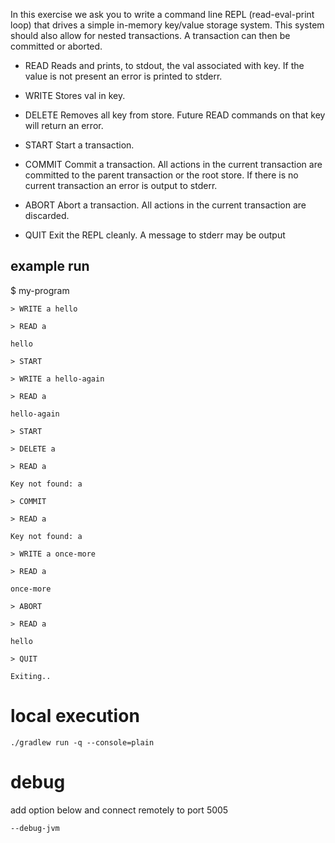 In this exercise we ask you to write a command line REPL (read-eval-print loop) that drives a simple in-memory key/value
storage system. This system should also allow for nested transactions. A transaction can then be committed or aborted.

- READ <key> Reads and prints, to stdout, the val associated with key. If the value is not present an error is printed to stderr.

- WRITE <key> <val> Stores val in key.

- DELETE <key> Removes all key from store. Future READ commands on that key will return an error.

- START Start a transaction.

- COMMIT Commit a transaction. All actions in the current transaction are committed to the parent transaction or the root store. If there is no
current transaction an error is output to stderr.

- ABORT Abort a transaction. All actions in the current transaction are discarded.

- QUIT Exit the REPL cleanly. A message to stderr may be output

## example run 

$ my-program

    > WRITE a hello
    
    > READ a
    
    hello
    
    > START
    
    > WRITE a hello-again
    
    > READ a
    
    hello-again
    
    > START
    
    > DELETE a
    
    > READ a
    
    Key not found: a
    
    > COMMIT
    
    > READ a
    
    Key not found: a
    
    > WRITE a once-more
    
    > READ a
    
    once-more
    
    > ABORT
    
    > READ a
    
    hello
    
    > QUIT
    
    Exiting..

# local execution

```
./gradlew run -q --console=plain
```

# debug

add option below and connect remotely to port 5005
```
--debug-jvm
```

